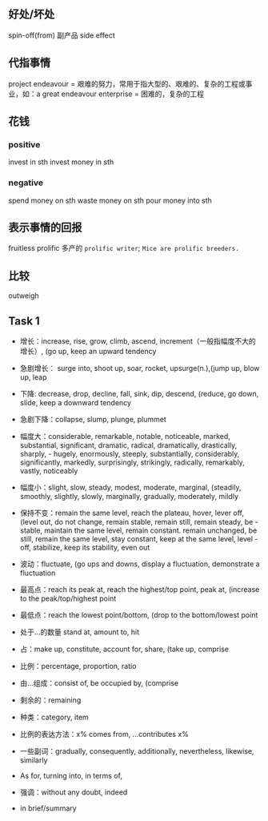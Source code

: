 ## 好处/坏处
spin-off(from) 副产品
side effect

## 代指事情
project
endeavour = 艰难的努力，常用于指大型的、艰难的、复杂的工程或事业，如：a great endeavour
enterprise = 困难的，复杂的工程

## 花钱
### positive
invest in sth
invest money in sth
### negative
spend money on sth
waste money on sth
pour money into sth

## 表示事情的回报
fruitless
prolific 多产的 `prolific writer`; `Mice are prolific breeders.`

## 比较
outweigh

## Task 1
- 增长：increase, rise, grow, climb, ascend, increment（一般指幅度不大的增长）, (go up, keep an upward tendency
- 急剧增长： surge into, shoot up, soar, rocket, upsurge(n.),(jump up, blow up, leap
- 下降: decrease, drop, decline, fall, sink, dip, descend, (reduce, go down, slide, keep a downward tendency
- 急剧下降：collapse, slump, plunge, plummet

- 幅度大：considerable, remarkable, notable, noticeable, marked, substantial, significant, dramatic, radical, dramatically, drastically, sharply, - hugely, enormously, steeply, substantially, considerably, significantly, markedly, surprisingly, strikingly, radically, remarkably, vastly, noticeably
- 幅度小：slight, slow, steady, modest, moderate, marginal, (steadily, smoothly, slightly, slowly, marginally, gradually, moderately, mildly
- 保持不变：remain the same level, reach the plateau, hover, lever off, (level out, do not change, remain stable, remain still, remain steady, be - stable, maintain the same level, remain constant. remain unchanged, be still, remain the same level, stay constant, keep at the same level, level - off, stabilize, keep its stability, even out
- 波动：fluctuate, (go ups and downs, display a fluctuation, demonstrate a fluctuation

- 最高点：reach its peak at, reach the highest/top point, peak at, (increase to the peak/top/highest point
- 最低点：reach the lowest point/bottom, (drop to the bottom/lowest point
- 处于…的数量 stand at, amount to, hit

- 占：make up, constitute, account for, share, (take up, comprise
- 比例：percentage, proportion, ratio
- 由…组成：consist of, be occupied by, (comprise
- 剩余的：remaining

- 种类：category, item
- 比例的表达方法：x% comes from, …contributes x%
- 一些副词：gradually, consequently, additionally, nevertheless, likewise, similarly
- As for, turning into, in terms of,
- 强调：without any doubt, indeed

- in brief/summary